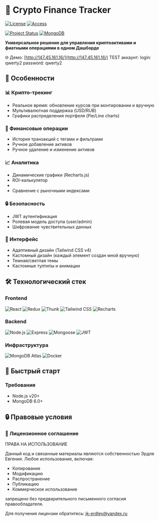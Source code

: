 # 💼 Crypto Finance Tracker

[![License](https://img.shields.io/badge/License-Proprietary-red)](https://opensource.org/licenses/proprietary)
[![Access](https://img.shields.io/badge/Access-By%20agreement%20only-blue)](mailto:jk-erdley@yandex.ru)

[![Project Status](https://img.shields.io/badge/status-active-brightgreen)](http://147.45.161.16/)
[![MongoDB](https://img.shields.io/badge/database-MongoDB-green)](https://www.mongodb.com/)

**Универсальное решение для управления криптоактивами и фиатными операциями в одном Дашборде**  

🌐 Демо: [http://147.45.161.16/](http://147.45.161.16/)
TEST аккаунт: login: qwerty2 password: qwerty2

## 🌟 Особенности

### 📊 Крипто-трекинг
- Реальное время: обновление курсов при монтировании и вручную
- Мультивалютная поддержка (USD/RUB)
- Графики распределения портфеля (Pie/Line charts)

### 💼 Финансовые операции
- История транзакций с тегами и фильтрами
- Ручное добавление активов
- Ручное удаление и изменение активов

### 📈 Аналитика
- Динамические графики (Recharts.js)
- ROI-калькулятор
- 
- Сравнение с рыночными индексами

### 🔒 Безопасность
- JWT аутентификация
- Ролевая модель доступа (user/admin)
- Шифрование чувствительных данных

### 🎨 Интерфейс
- Адаптивный дизайн (Tailwind CSS v4)
- Кастомный дизайн (каждый элемент создан мной вручную)
- Темная/светлая темы
- Кастомные тултипы и анимации

## 🛠 Технологический стек

### Frontend
![React](https://img.shields.io/badge/-React-61DAFB?logo=react&logoColor=white)
![Redux](https://img.shields.io/badge/-Redux-764ABC?logo=redux&logoColor=white)
![Thunk](https://img.shields.io/badge/-Redux_Thunk-999999)
![Tailwind CSS](https://img.shields.io/badge/-Tailwind_v4-06B6D4?logo=tailwind-css)
![Recharts](https://img.shields.io/badge/-Recharts-FF6384)

### Backend
![Node.js](https://img.shields.io/badge/-Node.js-339933?logo=node.js&logoColor=white)
![Express](https://img.shields.io/badge/-Express-000000?logo=express)
![Mongoose](https://img.shields.io/badge/-Mongoose-880000?logo=mongodb)
![JWT](https://img.shields.io/badge/-JWT-000000?logo=json-web-tokens)

### Инфраструктура
![MongoDB Atlas](https://img.shields.io/badge/-MongoDB_Atlas-47A248)
![Docker](https://img.shields.io/badge/-Docker-2496ED?logo=docker)

## 🚀 Быстрый старт

### Требования
- Node.js v20+
- MongoDB 6.0+


## 🔒 Правовые условия
### 📜 Лицензионное соглашение
ПРАВА НА ИСПОЛЬЗОВАНИЕ

Данный код и связанные материалы являются собственностью Эрдле Евгения. 
Любое использование, включая:
- Копирование
- Модификацию
- Распространение
- Публикацию
- Коммерческое использование

запрещено без предварительного письменного согласия правообладателя.

Для получения лицензии обратитесь: jk-erdley@yandex.ru
